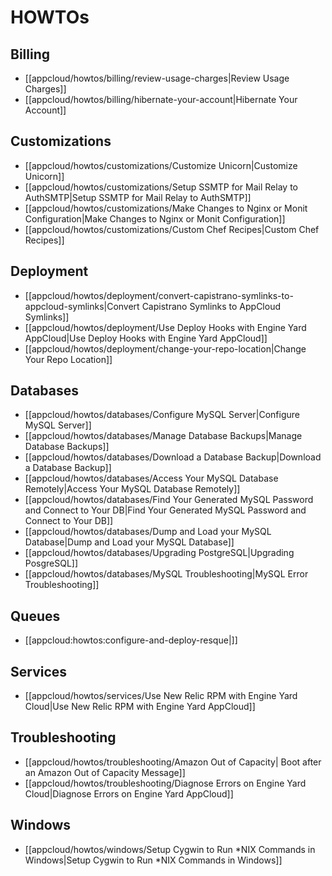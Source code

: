 # HOWTOs

## Billing
  * [[appcloud/howtos/billing/review-usage-charges|Review Usage Charges]]
  * [[appcloud/howtos/billing/hibernate-your-account|Hibernate Your Account]]

## Customizations
  * [[appcloud/howtos/customizations/Customize Unicorn|Customize Unicorn]]
  * [[appcloud/howtos/customizations/Setup SSMTP for Mail Relay to AuthSMTP|Setup SSMTP for Mail Relay to AuthSMTP]]
  * [[appcloud/howtos/customizations/Make Changes to Nginx or Monit Configuration|Make Changes to Nginx or Monit Configuration]]
  * [[appcloud/howtos/customizations/Custom Chef Recipes|Custom Chef Recipes]]

## Deployment
  * [[appcloud/howtos/deployment/convert-capistrano-symlinks-to-appcloud-symlinks|Convert Capistrano Symlinks to AppCloud Symlinks]]
  * [[appcloud/howtos/deployment/Use Deploy Hooks with Engine Yard AppCloud|Use Deploy Hooks with Engine Yard AppCloud]]
  * [[appcloud/howtos/deployment/change-your-repo-location|Change Your Repo Location]]

## Databases
  * [[appcloud/howtos/databases/Configure MySQL Server|Configure MySQL Server]]
  * [[appcloud/howtos/databases/Manage Database Backups|Manage Database Backups]]
  * [[appcloud/howtos/databases/Download a Database Backup|Download a Database Backup]]
  * [[appcloud/howtos/databases/Access Your MySQL Database Remotely|Access Your MySQL Database Remotely]]
  * [[appcloud/howtos/databases/Find Your Generated MySQL Password and Connect to Your DB|Find Your Generated MySQL Password and Connect to Your DB]]
  * [[appcloud/howtos/databases/Dump and Load your MySQL Database|Dump and Load your MySQL Database]]
  * [[appcloud/howtos/databases/Upgrading PostgreSQL|Upgrading PosgreSQL]]
  * [[appcloud/howtos/databases/MySQL Troubleshooting|MySQL Error Troubleshooting]]

## Queues

  * [[appcloud:howtos:configure-and-deploy-resque|]]

## Services
  * [[appcloud/howtos/services/Use New Relic RPM with Engine Yard Cloud|Use New Relic RPM with Engine Yard AppCloud]]

## Troubleshooting
  * [[appcloud/howtos/troubleshooting/Amazon Out of Capacity| Boot after an Amazon Out of Capacity Message]]
  * [[appcloud/howtos/troubleshooting/Diagnose Errors on Engine Yard Cloud|Diagnose Errors on Engine Yard AppCloud]]

## Windows
  * [[appcloud/howtos/windows/Setup Cygwin to Run *NIX Commands in Windows|Setup Cygwin to Run *NIX Commands in Windows]]